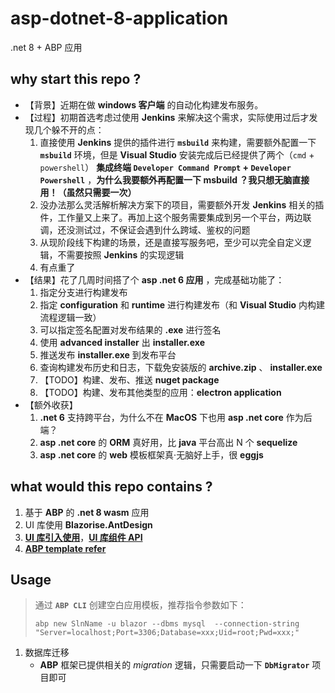 # asp-dotnet-8-application

.net 8 + ABP 应用

## why start this repo ?

- 【背景】近期在做 **windows 客户端** 的自动化构建发布服务。
- 【过程】初期首选考虑过使用 **Jenkins** 来解决这个需求，实际使用过后才发现几个躲不开的点：
  1. 直接使用 **Jenkins** 提供的插件进行 **`msbuild`** 来构建，需要额外配置一下 **`msbuild`** 环境，但是 **Visual Studio** 安装完成后已经提供了两个（`cmd` + `powershell`） **集成终端 `Developer Command Prompt` + `Developer Powershell`** ，**为什么我要额外再配置一下 msbuild ？我只想无脑直接用！（虽然只需要一次）**
  2. 没办法那么灵活解析解决方案下的项目，需要额外开发 **Jenkins** 相关的插件，工作量又上来了。再加上这个服务需要集成到另一个平台，两边联调，还没测试过，不保证会遇到什么跨域、鉴权的问题
  3. 从现阶段线下构建的场景，还是直接写服务吧，至少可以完全自定义逻辑，不需要按照 **Jenkins** 的实现逻辑
  4. 有点重了
- 【结果】花了几周时间搭了个 **asp .net 6 应用** ，完成基础功能了：
  1. 指定分支进行构建发布
  2. 指定 **configuration** 和 **runtime** 进行构建发布（和 **Visual Studio** 内构建流程逻辑一致）
  3. 可以指定签名配置对发布结果的 **.exe** 进行签名
  4. 使用 **advanced installer** 出 **installer.exe**
  5. 推送发布 **installer.exe** 到发布平台
  6. 查询构建发布历史和日志，下载免安装版的 **archive.zip** 、 **installer.exe**
  7. 【TODO】构建、发布、推送 **nuget package**
  8. 【TODO】构建、发布其他类型的应用：**electron application**
- 【额外收获】
  1. **.net 6** 支持跨平台，为什么不在 **MacOS** 下也用 **asp .net core** 作为后端？
  2. **asp .net core** 的 **ORM** 真好用，比 **java** 平台高出 N 个 **sequelize**
  3. **asp .net core** 的 **web** 模板框架真·无脑好上手，很 **eggjs**

## what would this repo contains ?

1. 基于 	**ABP** 的 **.net 8 wasm** 应用
2. UI 库使用 **Blazorise.AntDesign**
3. [**UI 库引入使用**](https://blazorise.com/docs)，[**UI 库组件 API**](https://blazorise.com/docs/components)
4. [**ABP template refer**](./refer.md)

## Usage
> 通过 **`ABP CLI`** 创建空白应用模板，推荐指令参数如下：
>
> `abp new SlnName -u blazor --dbms mysql  --connection-string "Server=localhost;Port=3306;Database=xxx;Uid=root;Pwd=xxx;"`

1. 数据库迁移
	+ **ABP** 框架已提供相关的 *migration* 逻辑，只需要启动一下 **`DbMigrator`** 项目即可
